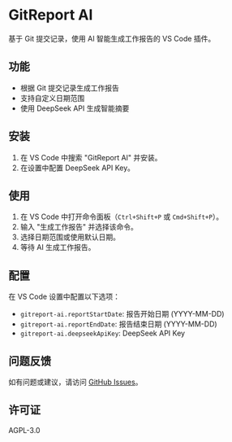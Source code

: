 # GitReport AI

基于 Git 提交记录，使用 AI 智能生成工作报告的 VS Code 插件。

## 功能

- 根据 Git 提交记录生成工作报告
- 支持自定义日期范围
- 使用 DeepSeek API 生成智能摘要

## 安装

1. 在 VS Code 中搜索 "GitReport AI" 并安装。
2. 在设置中配置 DeepSeek API Key。

## 使用

1. 在 VS Code 中打开命令面板（`Ctrl+Shift+P` 或 `Cmd+Shift+P`）。
2. 输入 "生成工作报告" 并选择该命令。
3. 选择日期范围或使用默认日期。
4. 等待 AI 生成工作报告。

## 配置

在 VS Code 设置中配置以下选项：

- `gitreport-ai.reportStartDate`: 报告开始日期 (YYYY-MM-DD)
- `gitreport-ai.reportEndDate`: 报告结束日期 (YYYY-MM-DD)
- `gitreport-ai.deepseekApiKey`: DeepSeek API Key

## 问题反馈

如有问题或建议，请访问 [GitHub Issues](https://github.com/TienKunWoo/GitReport-AI/issues)。

## 许可证

AGPL-3.0 
